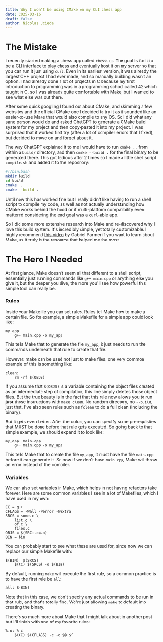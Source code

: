 ```yaml
---
title: Why I won't be using CMake on my CLI chess app
date: 2025-03-16
draft: false
author: Nicolas Ucieda
---
```

# The Mistake
I recently started making a chess app called `chessCLI`. The goal is for it to be a CLI interface to play chess and eventually host it on my server so that you can run it just using `curl`. Even in its earliest version, it was already the largest C++ project I had ever made, and so manually building wasn't an option. I had already done a lot of projects in C because my first introduction to programming was in a programming school called 42 which taught in C, so I was already quite comfortable with Make, but I wanted to see what else was out there.

After some quick googling I found out about CMake, and skimming a few websites and the official CMake one I decided to try it as it sounded like an easier-to-use Make that would also compile to any OS. So I did what any sane person would do and asked ChatGPT to generate a CMake build system for my project and then copy-pasted it into my project. I was surprised that it worked first try (after a lot of compiler errors that I fixed), but decided to move on and forget about it.

The way ChatGPT explained it to me I would have to run `cmake ..` from within a `build/` directory, and then `cmake --build .` for the final binary to be generated there. This got tedious after 2 times so I made a little shell script `compile.sh` and added it to the repository:
```bash
#!/bin/bash
mkdir build
cd build
cmake ..
cmake --build .
```

Until now this has worked fine but I really didn't like having to run a shell script to compile my code, as well as not actually understanding how CMake works behind the hood or if multi-platform compatibility even mattered considering the end goal was a `curl`-able app.

So I did some more extensive research into Make and re-discovered why I love this build system. It's incredibly simple, yet totally customizable. I highly recommend [this video](https://youtu.be/DtGrdB8wQ_8?si=U0rr9qPyuju5aykq) by Gabriel Parmer if you want to learn about Make, as it truly is the resource that helped me the most.

# The Hero I Needed
At first glance, Make doesn't seem all that different to a shell script, essentially just running commands like `g++ main.cpp` or anything else you give it, but the deeper you dive, the more you'll see how powerful this simple tool can really be.

### Rules
Inside your Makefile you can set rules. Rules tell Make how to make a certain file. So for example, a simple Makefile for a simple app could look like:
```make
my_app:
	g++ main.cpp -o my_app
```
This tells Make that to generate the file `my_app`, it just needs to run the commands underneath that rule to create that file.

However, make can be used not just to make files, one very common example of this is something like:
```
clean:
	rm -rf $(OBJS)
```
If you assume that `$(OBJS)` is a variable containing the object files created as an intermediate step of compilation, this line simply deletes those object files. But the true beauty is in the fact that this rule now allows you to run **just** those instructions with `make clean`. No random directory, no `--build`, just that. I've also seen rules such as `fclean` to do a full clean (including the binary).

But it gets even better. After the colon, you can specify some prerequisites that MUST be done before that rule gets executed. So going back to that simple example, we should expand it to look like:
```make
my_app: main.cpp
	g++ main.cpp -o my_app
```

This tells Make that to create the file `my_app`, it must have the file `main.cpp` before it can generate it. So now if we don't have `main.cpp`, Make will throw an error instead of the compiler.

### Variables
We can also set variables in Make, which helps in not having refactors take forever. Here are some common variables I see in a lot of Makefiles, which I have used in my own:
```make
CC = g++
CFLAGS = -Wall -Werror -Wextra
SRCS = some.c \
	list.c \
	of.c \
	files.c
OBJS = $(SRC:.c=.o)
BIN = bin
```

You can probably start to see what these are used for, since now we can replace our simple Makefile with:
```make
$(BIN): $(SRCS)
	$(CC) $(SRCS) -o $(BIN)
```

By default, running `make` will execute the first rule, so a common practice is to have the first rule be `all`:
```make
all: $(BIN)
```

Note that in this case, we don't specify any actual commands to be run in that rule, and that's totally fine. We're just allowing `make` to default into creating the binary.

There's so much more about Make that I might talk about in another post but I'll finish with one of my favorite rules:
```make
%.o: %.c
	$(CC) $(CFLAGS) -c -o $@ $^
```
